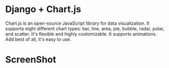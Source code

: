 # Django + Chart.js
Chart.js is an open-source JavaScript library for data visualization. It supports eight different chart types: bar, line, area, pie, bubble, radar, polar, and scatter. It's flexible and highly customizable. It supports animations. Add best of all, it's easy to use.

# ScreenShot